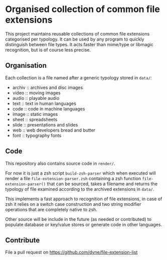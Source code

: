 # Organised collection of common file extensions

This project maintains reusable collections of common file extensions
categorised per typology. It can be used by any program to quickly
distinguish between file types. It acts faster than mime/type or
libmagic recognition, but is of course less precise.

## Organisation

Each collection is a file named after a generic typology stored in `data/`:
- archiv ::  archives and disc images
- video ::  moving images
- audio ::  playable audio
- text ::  text in human languages
- code ::  code in machine languages
- image :: static images
- sheet :: spreadsheets
- slide :: presentations and slides
- web :: web developers bread and butter
- font :: typography fonts

## Code

This repository also contains source code in `render/`.

For now it is just a zsh script `build-zsh-parser` which when executed
will render a file `file-extension-parser.zsh` containing a zsh
function `file-extension-parser()` that can be sourced, takes a
filename and returns the typology of file examined according to the
archived extensions in `data/`.

This implements a fast approach to recognition of file extensions, in
case of zsh it relies on a switch case construction and two string
modifier operations that are completely native to zsh.

Other source will be include in the future (as needed or contributed)
to populate database or key/value stores or generate code in other
languages.

## Contribute

File a pull request on https://github.com/dyne/file-extension-list

